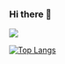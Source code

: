 ### Hi there 👋
<img src="https://capsule-render.vercel.app/api?type=soft&color=75BDE0&height=100&section=header&text=enjoy!&fontSize=50" /> 

[![Top Langs](https://github-readme-stats.vercel.app/api/top-langs/?username=KMJbella&layout=compact)](https://github.com/anuraghazra/github-readme-stats)

